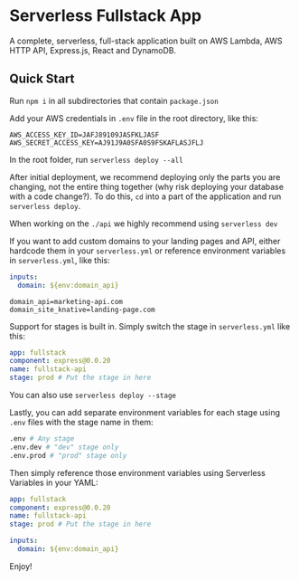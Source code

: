 # Serverless Fullstack App

A complete, serverless, full-stack application built on AWS Lambda, AWS HTTP API, Express.js, React and DynamoDB.

## Quick Start

Run `npm i` in all subdirectories that contain `package.json`

Add your AWS credentials in `.env` file in the root directory, like this:

```text
AWS_ACCESS_KEY_ID=JAFJ89109JASFKLJASF
AWS_SECRET_ACCESS_KEY=AJ91J9A0SFA0S9FSKAFLASJFLJ
```

In the root folder, run `serverless deploy --all`

After initial deployment, we recommend deploying only the parts you are changing, not the entire thing together (why risk deploying your database with a code change?).  To do this, `cd` into a part of the application and run `serverless deploy`.

When working on the `./api` we highly recommend using `serverless dev`

If you want to add custom domains to your landing pages and API, either hardcode them in your `serverless.yml` or reference environment variables in `serverless.yml`, like this:

```yaml
inputs:
  domain: ${env:domain_api}
```

```text
domain_api=marketing-api.com
domain_site_knative=landing-page.com
```

Support for stages is built in.  Simply switch the stage in `serverless.yml` like this:

```yaml
app: fullstack
component: express@0.0.20
name: fullstack-api
stage: prod # Put the stage in here
```

You can also use `serverless deploy --stage`

Lastly, you can add separate environment variables for each stage using `.env` files with the stage name in them:

```bash
.env # Any stage
.env.dev # "dev" stage only
.env.prod # "prod" stage only
```

Then simply reference those environment variables using Serverless Variables in your YAML:

```yaml
app: fullstack
component: express@0.0.20
name: fullstack-api
stage: prod # Put the stage in here

inputs:
  domain: ${env:domain_api}
```



Enjoy!